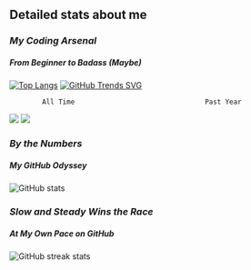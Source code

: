 ## Detailed stats about me
### *My Coding Arsenal*
##### From Beginner to Badass (Maybe)
[![Top Langs](https://github-readme-stats.vercel.app/api/top-langs/?username=mistaluai)](https://github.com/anuraghazra/github-readme-stats)
[![GitHub Trends SVG](https://api.githubtrends.io/user/svg/mistaluai/langs)](https://githubtrends.io)
            
            All Time                                Past Year

![](http://github-profile-summary-cards.vercel.app/api/cards/productive-time?username=mistaluai&theme=github&utcOffset=8)
![](http://github-profile-summary-cards.vercel.app/api/cards/repos-per-language?username=mistaluai&theme=github)
### *By the Numbers*
##### My GitHub Odyssey
![GitHub stats](https://github-readme-stats.vercel.app/api?username=mistaluai&show_icons=true&count_private=true)  
### *Slow and Steady Wins the Race*
##### At My Own Pace on GitHub
![GitHub streak stats](https://streak-stats.demolab.com/?user=mistaluai)
